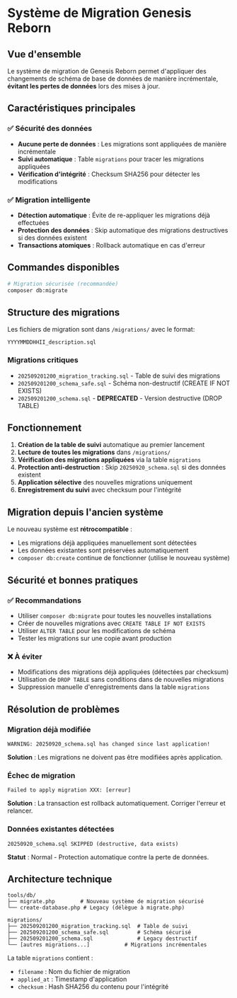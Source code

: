 # Système de Migration Genesis Reborn

## Vue d'ensemble

Le système de migration de Genesis Reborn permet d'appliquer des changements de schéma de base de données de manière
incrémentale, **évitant les pertes de données** lors des mises à jour.

## Caractéristiques principales

### ✅ Sécurité des données

- **Aucune perte de données** : Les migrations sont appliquées de manière incrémentale
- **Suivi automatique** : Table `migrations` pour tracer les migrations appliquées
- **Vérification d'intégrité** : Checksum SHA256 pour détecter les modifications

### ✅ Migration intelligente

- **Détection automatique** : Évite de re-appliquer les migrations déjà effectuées
- **Protection des données** : Skip automatique des migrations destructives si des données existent
- **Transactions atomiques** : Rollback automatique en cas d'erreur

## Commandes disponibles

```bash
# Migration sécurisée (recommandée)
composer db:migrate
```

## Structure des migrations

Les fichiers de migration sont dans `/migrations/` avec le format:

```
YYYYMMDDHHII_description.sql
```

### Migrations critiques

- `202509201200_migration_tracking.sql` - Table de suivi des migrations
- `202509201200_schema_safe.sql` - Schéma non-destructif (CREATE IF NOT EXISTS)
- `202509201200_schema.sql` - **DEPRECATED** - Version destructive (DROP TABLE)

## Fonctionnement

1. **Création de la table de suivi** automatique au premier lancement
2. **Lecture de toutes les migrations** dans `/migrations/`
3. **Vérification des migrations appliquées** via la table `migrations`
4. **Protection anti-destruction** : Skip `20250920_schema.sql` si des données existent
5. **Application sélective** des nouvelles migrations uniquement
6. **Enregistrement du suivi** avec checksum pour l'intégrité

## Migration depuis l'ancien système

Le nouveau système est **rétrocompatible** :

- Les migrations déjà appliquées manuellement sont détectées
- Les données existantes sont préservées automatiquement
- `composer db:create` continue de fonctionner (utilise le nouveau système)

## Sécurité et bonnes pratiques

### ✅ Recommandations

- Utiliser `composer db:migrate` pour toutes les nouvelles installations
- Créer de nouvelles migrations avec `CREATE TABLE IF NOT EXISTS`
- Utiliser `ALTER TABLE` pour les modifications de schéma
- Tester les migrations sur une copie avant production

### ❌ À éviter

- Modifications des migrations déjà appliquées (détectées par checksum)
- Utilisation de `DROP TABLE` sans conditions dans de nouvelles migrations
- Suppression manuelle d'enregistrements dans la table `migrations`

## Résolution de problèmes

### Migration déjà modifiée

```
WARNING: 20250920_schema.sql has changed since last application!
```

**Solution** : Les migrations ne doivent pas être modifiées après application.

### Échec de migration

```
Failed to apply migration XXX: [erreur]
```

**Solution** : La transaction est rollback automatiquement. Corriger l'erreur et relancer.

### Données existantes détectées

```
20250920_schema.sql SKIPPED (destructive, data exists)
```

**Statut** : Normal - Protection automatique contre la perte de données.

## Architecture technique

```
tools/db/
├── migrate.php        # Nouveau système de migration sécurisé
└── create-database.php # Legacy (délègue à migrate.php)

migrations/
├── 202509201200_migration_tracking.sql  # Table de suivi
├── 202509201200_schema_safe.sql         # Schéma sécurisé
├── 202509201200_schema.sql              # Legacy destructif
└── [autres migrations...]           # Migrations incrémentales
```

La table `migrations` contient :

- `filename` : Nom du fichier de migration
- `applied_at` : Timestamp d'application
- `checksum` : Hash SHA256 du contenu pour l'intégrité